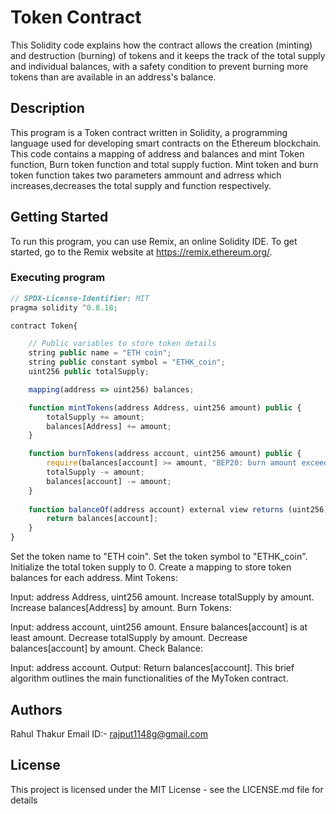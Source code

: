 # Token Contract

This Solidity code explains how the contract allows the creation (minting) and destruction (burning) of tokens and it keeps the track of the total supply and individual balances, with a safety condition to prevent burning more tokens than are available in an address's balance.

## Description

This program is a Token contract written in Solidity, a programming language used for developing smart contracts on the Ethereum blockchain. This code contains a mapping of address and balances and mint Token function, Burn token function and total supply fuction. Mint token and burn token function takes two parameters ammount and adrress which increases,decreases the total supply and function respectively.

## Getting Started
To run this program, you can use Remix, an online Solidity IDE. To get started, go to the Remix website at https://remix.ethereum.org/.
### Executing program

```javascript
// SPDX-License-Identifier: MIT
pragma solidity ^0.8.18;

contract Token{

    // Public variables to store token details
    string public name = "ETH coin";
    string public constant symbol = "ETHK_coin";
    uint256 public totalSupply;

    mapping(address => uint256) balances;

    function mintTokens(address Address, uint256 amount) public {
        totalSupply += amount;
        balances[Address] += amount;
    }

    function burnTokens(address account, uint256 amount) public {
        require(balances[account] >= amount, "BEP20: burn amount exceeds balance");
        totalSupply -= amount;
        balances[account] -= amount;
    }
  
    function balanceOf(address account) external view returns (uint256) {
        return balances[account];
    }
}

```

Set the token name to "ETH coin". Set the token symbol to "ETHK_coin". Initialize the total token supply to 0. Create a mapping to store token balances for each address. Mint Tokens:

Input: address Address, uint256 amount. Increase totalSupply by amount. Increase balances[Address] by amount. Burn Tokens:

Input: address account, uint256 amount. Ensure balances[account] is at least amount. Decrease totalSupply by amount. Decrease balances[account] by amount. Check Balance:

Input: address account. Output: Return balances[account]. This brief algorithm outlines the main functionalities of the MyToken contract.

## Authors

Rahul Thakur 
Email ID:- rajput1148g@gmail.com

## License

This project is licensed under the MIT License - see the LICENSE.md file for details
